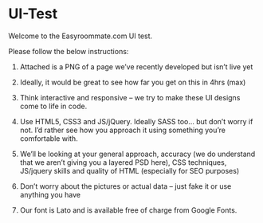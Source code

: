 UI-Test
=======

Welcome to the Easyroommate.com UI test.

  Please follow the below instructions:
  
  1) Attached is a PNG of a page we’ve recently developed but isn’t live yet 
  
  2) Ideally, it would be great to see how far you get on this in 4hrs (max) 
  
  3) Think interactive and responsive – we try to make these UI designs come to life in code.
  
  4) Use HTML5, CSS3 and JS/jQuery. Ideally SASS too… but don’t worry if not. I’d rather see how you approach it using something you’re comfortable with. 
  
  5) We’ll be looking at your general approach, accuracy (we do understand that we aren’t giving you a layered PSD here), CSS techniques, JS/jquery skills and quality of HTML (especially for SEO purposes) 
  
  6) Don’t worry about the pictures or actual data – just fake it or use anything you have
  
  7) Our font is Lato and is available free of charge from Google Fonts.
